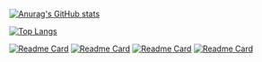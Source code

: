 [![Anurag's GitHub stats](https://github-readme-stats.vercel.app/api?username=AMYMEME&count_private=true&show_icons=true&theme=prussian&bg_color=000B18,00172D,00264D,02386E,00498D,0052A2)](https://github.com/AMYMEME/github-readme-stats)


[![Top Langs](https://github-readme-stats.vercel.app/api/top-langs/?username=AMYMEME&hide=SCSS&layout=compact)](https://github.com/AMYMEME/github-readme-stats)

[![Readme Card](https://github-readme-stats.vercel.app/api/pin/?username=AMYMEME&repo=algorithm-study&theme=vue)](https://github.com/AMYMEME/algorithm-study)
[![Readme Card](https://github-readme-stats.vercel.app/api/pin/?username=AMYMEME&repo=re-cycle-app&theme=vue)](https://github.com/AMYMEME/re-cycle-app)
[![Readme Card](https://github-readme-stats.vercel.app/api/pin/?username=produce1886&repo=pick-me-up-server&theme=buefy)](https://github.com/produce1886/pick-me-up-server)
[![Readme Card](https://github-readme-stats.vercel.app/api/pin/?username=produce1886&repo=pickmeup-api-document&theme=buefy)](https://github.com/produce1886/pickmeup-api-document)


<!--
**AMYMEME/AMYMEME** is a ✨ _special_ ✨ repository because its `README.md` (this file) appears on your GitHub profile.

Here are some ideas to get you started:

- 🌱 I’m currently learning ...
- 👯 I’m looking to collaborate on ...
- 🤔 I’m looking for help with ...
- 💬 Ask me about ...
- 📫 How to reach me: ...
- 😄 Pronouns: ...
- ⚡ Fun fact: ...
-->
